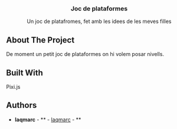 <br/>
<p align="center">
  <h3 align="center">Joc de plataformes</h3>

  <p align="center">
    Un joc de platafromes, fet amb les idees de les meves filles
  </p>
</p>



## About The Project

De moment un petit joc de plataformes on hi volem posar nivells.

## Built With

Pixi.js


## Authors

* **laqmarc** - ** - [laqmarc](https://github.com/laqmarc) - **

